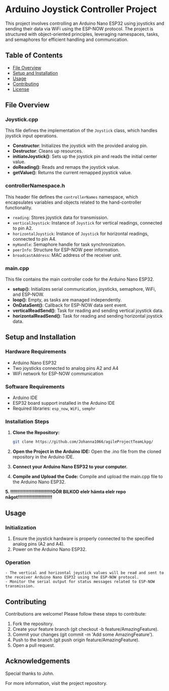 # Arduino Joystick Controller Project

This project involves controlling an Arduino Nano ESP32 using joysticks and sending their data via WiFi using the ESP-NOW protocol. The project is structured with object-oriented principles, leveraging namespaces, tasks, and semaphores for efficient handling and communication.

## Table of Contents
- [File Overview](#file-overview)
- [Setup and Installation](#setup-and-installation)
- [Usage](#usage)
- [Contributing](#contributing)
- [License](#license)

## File Overview

### Joystick.cpp
This file defines the implementation of the `Joystick` class, which handles joystick input operations.

- **Constructor**: Initializes the joystick with the provided analog pin.
- **Destructor**: Cleans up resources.
- **initiateJoystick()**: Sets up the joystick pin and reads the initial center value.
- **doReading()**: Reads and remaps the joystick value.
- **getValue()**: Returns the current remapped joystick value.

### controllerNamespace.h
This header file defines the `controllerNames` namespace, which encapsulates variables and objects related to the hand-controller functionality.

- `reading`: Stores joystick data for transmission.
- `verticalJoystick`: Instance of `Joystick` for vertical readings, connected to pin A2.
- `horizontalJoystick`: Instance of `Joystick` for horizontal readings, connected to pin A4.
- `myHandle`: Semaphore handle for task synchronization.
- `peerInfo`: Structure for ESP-NOW peer information.
- `broadcastAddress`: MAC address of the receiver unit.

### main.cpp
This file contains the main controller code for the Arduino Nano ESP32.

- **setup()**: Initializes serial communication, joysticks, semaphore, WiFi, and ESP-NOW.
- **loop()**: Empty, as tasks are managed independently.
- **OnDataSent()**: Callback for ESP-NOW data sent event.
- **verticalReadSend()**: Task for reading and sending vertical joystick data.
- **horizontalReadSend()**: Task for reading and sending horizontal joystick data.

## Setup and Installation

### Hardware Requirements
- Arduino Nano ESP32
- Two joysticks connected to analog pins A2 and A4
- WiFi network for ESP-NOW communication

### Software Requirements
- Arduino IDE
- ESP32 board support installed in the Arduino IDE
- Required libraries: `esp_now`, `WiFi`, `semphr`

### Installation Steps

1. **Clone the Repository:**
   ```sh
   git clone https://github.com/Johanna1066/agileProjectTeamLkpg/
2. **Open the Project in the Arduino IDE:**
Open the .ino file from the cloned repository in the Arduino IDE.

3. **Connect your Arduino Nano ESP32 to your computer.**

4. **Compile and Upload the Code:**
Compile and upload the main.cpp file to the Arduino Nano ESP32.

**5. !!!!!!!!!!!!!!!!!!!!!!!!!!!!GÖR BILKOD elelr hämta elelr repo något!!!!!!!!!!!!!!!!!!!!!!!**

## Usage
### Initialization
1. Ensure the joystick hardware is properly connected to the specified analog pins (A2 and A4).
2. Power on the Arduino Nano ESP32.
### Operation
    - The vertical and horizontal joystick values will be read and sent to the receiver Arduino Nano ESP32 using the ESP-NOW protocol.
    - Monitor the serial output for status messages related to ESP-NOW transmission.
## Contributing
Contributions are welcome! Please follow these steps to contribute:

1. Fork the repository.
2. Create your feature branch (git checkout -b feature/AmazingFeature).
3. Commit your changes (git commit -m 'Add some AmazingFeature').
4. Push to the branch (git push origin feature/AmazingFeature).
5. Open a pull request.

## Acknowledgements
Special thanks to John.

For more information, visit the project repository.
